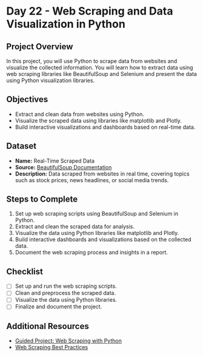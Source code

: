 # Day 22 - Web Scraping and Data Visualization in Python

## Project Overview
In this project, you will use Python to scrape data from websites and visualize the collected information. You will learn how to extract data using web scraping libraries like BeautifulSoup and Selenium and present the data using Python visualization libraries.

## Objectives
- Extract and clean data from websites using Python.
- Visualize the scraped data using libraries like matplotlib and Plotly.
- Build interactive visualizations and dashboards based on real-time data.

## Dataset
- **Name:** Real-Time Scraped Data
- **Source:** [BeautifulSoup Documentation](https://www.crummy.com/software/BeautifulSoup/bs4/doc/)
- **Description:** Data scraped from websites in real time, covering topics such as stock prices, news headlines, or social media trends.

## Steps to Complete
1. Set up web scraping scripts using BeautifulSoup and Selenium in Python.
2. Extract and clean the scraped data for analysis.
3. Visualize the data using Python libraries like matplotlib and Plotly.
4. Build interactive dashboards and visualizations based on the collected data.
5. Document the web scraping process and insights in a report.

## Checklist
- [ ] Set up and run the web scraping scripts.
- [ ] Clean and preprocess the scraped data.
- [ ] Visualize the data using Python libraries.
- [ ] Finalize and document the project.

## Additional Resources
- [Guided Project: Web Scraping with Python](https://www.coursera.org/learn/web-scraping-python)
- [Web Scraping Best Practices](https://realpython.com/beautiful-soup-web-scraper-python/)

